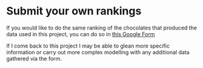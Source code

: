 # Submit your own rankings

If you would like to do the same ranking of the chocolates that produced the data used in this project, you can do so in [this Google Form](https://docs.google.com/forms/d/e/1FAIpQLSdyGwYrx4Bw2tUFq6WBYKmesxTklFHePKopjyC8Ppr1yvuJSQ/viewform)

If I come back to this project I may be able to glean more specific information or carry out more complex modelling with any additional data gathered via the form.
